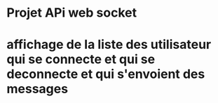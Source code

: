 # Projet APi web socket

# affichage de la liste des utilisateur qui se connecte et qui se deconnecte et qui s'envoient des messages